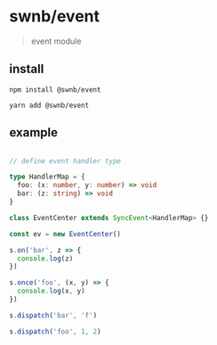 # swnb/event

> event module

## install

```shell
npm install @swnb/event
```

```shell
yarn add @swnb/event
```

## example

```typescript

// define event handler type

type HandlerMap = {
  foo: (x: number, y: number) => void
  bar: (z: string) => void
}

class EventCenter extends SyncEvent<HandlerMap> {}

const ev = new EventCenter()

s.on('bar', z => {
  console.log(z)
})

s.once('foo', (x, y) => {
  console.log(x, y)
})

s.dispatch('bar', 'f')

s.dispatch('foo', 1, 2)

```
